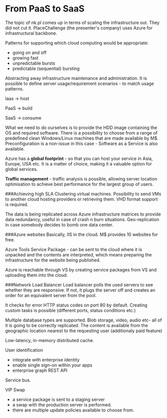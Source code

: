 From PaaS to SaaS
===

The topic of nk.pl comes up in terms of scaling the infrastructure out. They did not cut it.
PlaceChallenge (the presenter's company) uses Azure for infrastructural backbone.

Patterns for supporting which cloud computing would be appropriate:
 - going on and off
 - growing fast
 - unpredictable bursts
 - predictable (sequential) bursting

Abstracting away infrastructure maintenance and administration.
It is possible to define server usage/requirement scenarios - to match usage patterns.

Iaas -> host

PaaS -> build

SaaS -> consume

What we need to do ourselves is to provide the HDD image containing the OS and required software.
There is a possibility to choose from a range of predefined clean Windows/Linux machines that are made available by M$.
Preconfiguration is a non-issue in this case - Software as a Service is also available.

Azure has a **global footprint** - so that you can host your service in Asia, Europe, USA etc.
It is a matter of choice, making it a valuable option for global services.

**Traffic management** - traffic analysis is possible, allowing server location optimisation to achieve best performance for the largest group of users.

###Achieving high SLA
Clustering virtual machines.
Possibility to send VMs to another cloud hosting providers or retrieving them.
VHD format support is required.

The data is being replicated across Azure infrastructure matrices to provide data redundancy, useful in case of crash n burn situations.
Geo-replication in case somebody decides to bomb one data center.

###Azure websites
Basically, IIS in the cloud.
M$ provides 10 websites for free.

Azure Tools Service Package - can be sent to the cloud where it is unpacked and the contents are interpreted, which means preparing the infrastructure for the website being published.

Azure is reachable through VS by creating service packages from VS and uploading them into the cloud.

###Network Load Balancer
Load balancer polls the used servers to see whether they are responsive.
If not, it plugs the server off and creates an order for an equivalent server from the pool.

It checks for error HTTP status codes on port 80 by default. Creating custom tasks is possible (different ports, status conditions etc.)

Multiple database types are supported.
Blob storage, video, audio etc- all of it is going to be correctly replicated. The content is available from the geographic location nearest to the requesting user (additionaly paid feature)

Low-latency, in-memory distributed cache. 

User identification
 - integrate with enterprise identity
 - enable single sign-on within your apps
 - enterprise graph REST API

Service bus.

VIP Swap
 - a service package is sent to a staging server
 - a swap with the production server is performed.
 - there are multiple update policies available to choose from.



